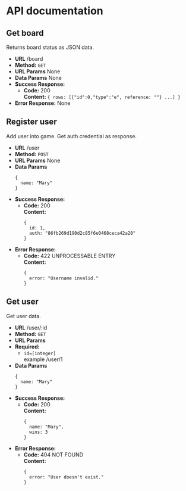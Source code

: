 # API documentation

## Get board
Returns board status as JSON data.
* **URL**
  /board
* **Method:**
  `GET`
*  **URL Params**
  None
* **Data Params**
  None
* **Success Response:**
  * **Code:** 200 <br />
    **Content:** `{ rows: [{"id":0,"type":"e", reference: ""} ...] }`
* **Error Response:**
  None

## Register user
Add user into game. Get auth credential as response.
* **URL**
  /user
* **Method:**
  `POST`
*  **URL Params**
   None
* **Data Params**
  ```
  {
    name: "Mary"
  }
  ```
* **Success Response:**
  * **Code:** 200 <br />
    **Content:**
    ```
    {
      id: 1,
      auth: "86fb269d190d2c85f6e0468ceca42a20"
    }
    ```
* **Error Response:**
  * **Code:** 422 UNPROCESSABLE ENTRY <br />
    **Content:**
    ```
    {
      error: "Username invalid."
    }
    ```

## Get user
Get user data.
* **URL**
  /user/:id
* **Method:**
  `GET`
*  **URL Params**
  * **Required:**
    * `id=[integer]`<br />
    example /user/1
* **Data Params**
  ```
  {
    name: "Mary"
  }
  ```
* **Success Response:**
  * **Code:** 200 <br />
    **Content:**
    ```
    {
      name: "Mary",
      wins: 3
    }
    ```
* **Error Response:**
  * **Code:** 404 NOT FOUND <br />
    **Content:**
    ```
    {
      error: "User doesn't exist."
    }
    ```
